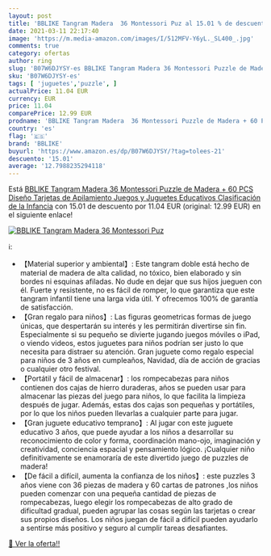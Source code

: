 ```yaml
---
layout: post
title: 'BBLIKE Tangram Madera  36 Montessori Puz al 15.01 % de descuento'
date: 2021-03-11 22:17:40
image: 'https://m.media-amazon.com/images/I/512MFV-Y6yL._SL400_.jpg'
comments: true
category: ofertas
author: ring
slug: 'B07W6DJYSY-es BBLIKE Tangram Madera 36 Montessori Puzzle de Madera + 60...'
sku: 'B07W6DJYSY-es'
tags: [ 'juguetes','puzzle', ]
actualPrice: 11.04 EUR
currency: EUR
price: 11.04
comparePrice: 12.99 EUR
prodname: 'BBLIKE Tangram Madera  36 Montessori Puzzle de Madera + 60 PCS Diseño Tarjetas de Apilamiento Juegos y Juguetes Educativos Clasificación de la Infancia'
country: 'es'
flag: '🇪🇸'
brand: 'BBLIKE'
buyurl: 'https://www.amazon.es/dp/B07W6DJYSY/?tag=tolees-21'
descuento: '15.01'
average: '12.7988235294118'
---
```


Está [BBLIKE Tangram Madera  36 Montessori Puzzle de Madera + 60 PCS Diseño Tarjetas de Apilamiento Juegos y Juguetes Educativos Clasificación de la Infancia](https://www.amazon.es/dp/B07W6DJYSY/?tag=tolees-21) con 15.01 de descuento por 11.04 EUR (original: 12.99 EUR) en el siguiente enlace!

[![BBLIKE Tangram Madera  36 Montessori Puz](https://m.media-amazon.com/images/I/512MFV-Y6yL._SL400_.jpg)](https://www.amazon.es/dp/B07W6DJYSY/?tag=tolees-21)

ℹ️:

- 【Material superior y ambiental】: Este tangram doble está hecho de material de madera de alta calidad, no tóxico, bien elaborado y sin bordes ni esquinas afiladas. No dude en dejar que sus hijos jueguen con él. Fuerte y resistente, no es fácil de romper, lo que garantiza que este tangram infantil tiene una larga vida útil. Y ofrecemos 100% de garantía de satisfacción.
- 【Gran regalo para niños】: Las figuras geometricas formas de juego únicas, que despertarán su interés y les permitirán divertirse sin fin. Especialmente si su pequeño se divierte jugando juegos móviles o iPad, o viendo videos, estos juguetes para niños podrían ser justo lo que necesita para distraer su atención. Gran juguete como regalo especial para niños de 3 años en cumpleaños, Navidad, día de acción de gracias o cualquier otro festival.
- 【Portátil y fácil de almacenar】: los rompecabezas para niños contienen dos cajas de hierro duraderas, años se pueden usar para almacenar las piezas del juego para niños, lo que facilita la limpieza después de jugar. Además, estas dos cajas son pequeñas y portátiles, por lo que los niños pueden llevarlas a cualquier parte para jugar.
- 【Gran juguete educativo temprano】: Al jugar con este juguete educativo 3 años, que puede ayudar a los niños a desarrollar su reconocimiento de color y forma, coordinación mano-ojo, imaginación y creatividad, conciencia espacial y pensamiento lógico. ¡Cualquier niño definitivamente se enamoraría de este divertido juego de puzzles de madera!
- 【De fácil a difícil, aumenta la confianza de los niños】: este puzzles 3 años viene con 36 piezas de madera y 60 cartas de patrones ,los niños pueden comenzar con una pequeña cantidad de piezas de rompecabezas, luego elegir los rompecabezas de alto grado de dificultad gradual, pueden agrupar las cosas según las tarjetas o crear sus propios diseños. Los niños juegan de fácil a difícil pueden ayudarlo a sentirse más positivo y seguro al cumplir tareas desafiantes.

[🛒 Ver la oferta!!](https://www.amazon.es/dp/B07W6DJYSY/?tag=tolees-21)
